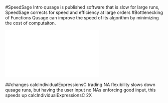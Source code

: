 #SpeedSage Intro
qusage is published software that is slow for large runs, SpeedSage corrects for speed and efficiency at large orders
#Bottlenecking of Functions
Qusage can improve the speed of its algorithm by minimizing the cost of computaiton.



![qusage profile](demo/qusageSingleBottleNeck.pdf "Plot of Qusage Profile")


##changes calcIndividualExpressionsC
trading NA flexibility slows down qusage runs, but having the user input no NAs enforcing good input, this speeds up calcIndividualExpressionsC 2X
